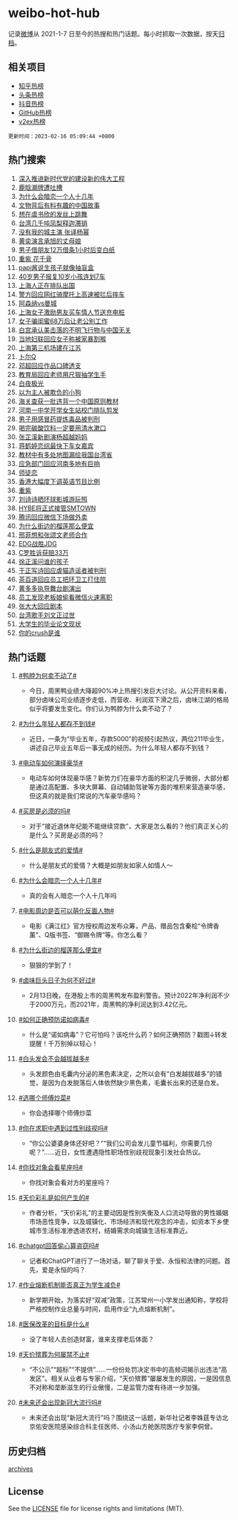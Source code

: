# weibo-hot-hub

记录[微博](https://www.weibo.com)从 2021-1-7 日至今的热搜和热门话题。每小时抓取一次数据，按天[归档](archives)。

## 相关项目

- [知乎热榜](https://github.com/lonnyzhang423/zhihu-hot-hub)
- [头条热榜](https://github.com/lonnyzhang423/toutiao-hot-hub)
- [抖音热榜](https://github.com/lonnyzhang423/douyin-hot-hub)
- [GitHub热榜](https://github.com/lonnyzhang423/github-hot-hub)
- [v2ex热榜](https://github.com/lonnyzhang423/v2ex-hot-hub)


`更新时间：2023-02-16 05:09:44 +0800`

## 热门搜索

1. [深入推进新时代党的建设新的伟大工程](https://m.weibo.cn/search?containerid=100103type%3D1%26t%3D10%26q%3D%23%E6%B7%B1%E5%85%A5%E6%8E%A8%E8%BF%9B%E6%96%B0%E6%97%B6%E4%BB%A3%E5%85%9A%E7%9A%84%E5%BB%BA%E8%AE%BE%E6%96%B0%E7%9A%84%E4%BC%9F%E5%A4%A7%E5%B7%A5%E7%A8%8B%23&stream_entry_id=51&isnewpage=1&extparam=seat%3D1%26pos%3D0%26filter_type%3Drealtimehot%26stream_entry_id%3D51%26cate%3D10103%26c_type%3D51%26dgr%3D0%26display_time%3D1676495382%26pre_seqid%3D16764953828360532608&luicode=10000011&lfid=106003type%253D25%2526t%253D3%2526disable_hot%253D1%2526filter_type%253Drealtimehot)
1. [鹿晗潮牌遭吐槽](https://m.weibo.cn/search?containerid=100103type%3D1%26t%3D10%26q%3D%23%E9%B9%BF%E6%99%97%E6%BD%AE%E7%89%8C%E9%81%AD%E5%90%90%E6%A7%BD%23&stream_entry_id=31&isnewpage=1&extparam=seat%3D1%26c_type%3D31%26pos%3D0%26filter_type%3Drealtimehot%26stream_entry_id%3D31%26lcate%3D5001%26band_rank%3D1%26cate%3D5001%26q%3D%2523%25E9%25B9%25BF%25E6%2599%2597%25E6%25BD%25AE%25E7%2589%258C%25E9%2581%25AD%25E5%2590%2590%25E6%25A7%25BD%2523%26flag%3D0%26realpos%3D1%26dgr%3D0%26display_time%3D1676495382%26pre_seqid%3D16764953828360532608&luicode=10000011&lfid=106003type%253D25%2526t%253D3%2526disable_hot%253D1%2526filter_type%253Drealtimehot)
1. [为什么会暗恋一个人十几年](https://m.weibo.cn/search?containerid=100103type%3D1%26t%3D10%26q%3D%23%E4%B8%BA%E4%BB%80%E4%B9%88%E4%BC%9A%E6%9A%97%E6%81%8B%E4%B8%80%E4%B8%AA%E4%BA%BA%E5%8D%81%E5%87%A0%E5%B9%B4%23&stream_entry_id=31&isnewpage=1&extparam=seat%3D1%26c_type%3D31%26pos%3D1%26filter_type%3Drealtimehot%26stream_entry_id%3D31%26lcate%3D5001%26band_rank%3D2%26cate%3D5001%26q%3D%2523%25E4%25B8%25BA%25E4%25BB%2580%25E4%25B9%2588%25E4%25BC%259A%25E6%259A%2597%25E6%2581%258B%25E4%25B8%2580%25E4%25B8%25AA%25E4%25BA%25BA%25E5%258D%2581%25E5%2587%25A0%25E5%25B9%25B4%2523%26flag%3D0%26realpos%3D2%26dgr%3D0%26display_time%3D1676495382%26pre_seqid%3D16764953828360532608&luicode=10000011&lfid=106003type%253D25%2526t%253D3%2526disable_hot%253D1%2526filter_type%253Drealtimehot)
1. [文物背后有料有趣的中国故事](https://m.weibo.cn/search?containerid=100103type%3D1%26t%3D10%26q%3D%23%E6%96%87%E7%89%A9%E8%83%8C%E5%90%8E%E6%9C%89%E6%96%99%E6%9C%89%E8%B6%A3%E7%9A%84%E4%B8%AD%E5%9B%BD%E6%95%85%E4%BA%8B%23&stream_entry_id=31&isnewpage=1&extparam=seat%3D1%26c_type%3D31%26pos%3D2%26filter_type%3Drealtimehot%26stream_entry_id%3D31%26lcate%3D5001%26band_rank%3D3%26cate%3D5001%26q%3D%2523%25E6%2596%2587%25E7%2589%25A9%25E8%2583%258C%25E5%2590%258E%25E6%259C%2589%25E6%2596%2599%25E6%259C%2589%25E8%25B6%25A3%25E7%259A%2584%25E4%25B8%25AD%25E5%259B%25BD%25E6%2595%2585%25E4%25BA%258B%2523%26flag%3D0%26realpos%3D3%26dgr%3D0%26display_time%3D1676495382%26pre_seqid%3D16764953828360532608&luicode=10000011&lfid=106003type%253D25%2526t%253D3%2526disable_hot%253D1%2526filter_type%253Drealtimehot)
1. [想在虞书欣的发丝上跳舞](https://m.weibo.cn/search?containerid=100103type%3D1%26t%3D10%26q%3D%23%E6%83%B3%E5%9C%A8%E8%99%9E%E4%B9%A6%E6%AC%A3%E7%9A%84%E5%8F%91%E4%B8%9D%E4%B8%8A%E8%B7%B3%E8%88%9E%23&stream_entry_id=31&isnewpage=1&extparam=seat%3D1%26c_type%3D31%26pos%3D3%26filter_type%3Drealtimehot%26stream_entry_id%3D31%26lcate%3D5001%26band_rank%3D4%26topic_ad%3D1%26cate%3D5001%26q%3D%2523%25E6%2583%25B3%25E5%259C%25A8%25E8%2599%259E%25E4%25B9%25A6%25E6%25AC%25A3%25E7%259A%2584%25E5%258F%2591%25E4%25B8%259D%25E4%25B8%258A%25E8%25B7%25B3%25E8%2588%259E%2523%26adid%3D180232%26dgr%3D0%26display_time%3D1676495382%26pre_seqid%3D16764953828360532608&luicode=10000011&lfid=106003type%253D25%2526t%253D3%2526disable_hot%253D1%2526filter_type%253Drealtimehot)
1. [台湾几千吨凤梨释迦滞销](https://m.weibo.cn/search?containerid=100103type%3D1%26t%3D10%26q%3D%23%E5%8F%B0%E6%B9%BE%E5%87%A0%E5%8D%83%E5%90%A8%E5%87%A4%E6%A2%A8%E9%87%8A%E8%BF%A6%E6%BB%9E%E9%94%80%23&stream_entry_id=31&isnewpage=1&extparam=seat%3D1%26c_type%3D31%26pos%3D4%26filter_type%3Drealtimehot%26stream_entry_id%3D31%26lcate%3D5001%26band_rank%3D4%26cate%3D5001%26q%3D%2523%25E5%258F%25B0%25E6%25B9%25BE%25E5%2587%25A0%25E5%258D%2583%25E5%2590%25A8%25E5%2587%25A4%25E6%25A2%25A8%25E9%2587%258A%25E8%25BF%25A6%25E6%25BB%259E%25E9%2594%2580%2523%26flag%3D0%26realpos%3D4%26dgr%3D0%26display_time%3D1676495382%26pre_seqid%3D16764953828360532608&luicode=10000011&lfid=106003type%253D25%2526t%253D3%2526disable_hot%253D1%2526filter_type%253Drealtimehot)
1. [没有我的城主演 张译杨幂](https://m.weibo.cn/search?containerid=100103type%3D1%26t%3D10%26q%3D%E6%B2%A1%E6%9C%89%E6%88%91%E7%9A%84%E5%9F%8E%E4%B8%BB%E6%BC%94+%E5%BC%A0%E8%AF%91%E6%9D%A8%E5%B9%82&stream_entry_id=31&isnewpage=1&extparam=seat%3D1%26c_type%3D31%26pos%3D5%26filter_type%3Drealtimehot%26stream_entry_id%3D31%26lcate%3D5001%26band_rank%3D5%26cate%3D5001%26q%3D%25E6%25B2%25A1%25E6%259C%2589%25E6%2588%2591%25E7%259A%2584%25E5%259F%258E%25E4%25B8%25BB%25E6%25BC%2594%2520%25E5%25BC%25A0%25E8%25AF%2591%25E6%259D%25A8%25E5%25B9%2582%26flag%3D0%26realpos%3D5%26dgr%3D0%26display_time%3D1676495382%26pre_seqid%3D16764953828360532608&luicode=10000011&lfid=106003type%253D25%2526t%253D3%2526disable_hot%253D1%2526filter_type%253Drealtimehot)
1. [黄奕演言承旭的丈母娘](https://m.weibo.cn/search?containerid=100103type%3D1%26t%3D10%26q%3D%23%E9%BB%84%E5%A5%95%E6%BC%94%E8%A8%80%E6%89%BF%E6%97%AD%E7%9A%84%E4%B8%88%E6%AF%8D%E5%A8%98%23&stream_entry_id=31&isnewpage=1&extparam=seat%3D1%26c_type%3D31%26pos%3D6%26filter_type%3Drealtimehot%26stream_entry_id%3D31%26lcate%3D5001%26band_rank%3D6%26cate%3D5001%26q%3D%2523%25E9%25BB%2584%25E5%25A5%2595%25E6%25BC%2594%25E8%25A8%2580%25E6%2589%25BF%25E6%2597%25AD%25E7%259A%2584%25E4%25B8%2588%25E6%25AF%258D%25E5%25A8%2598%2523%26flag%3D0%26realpos%3D6%26dgr%3D0%26display_time%3D1676495382%26pre_seqid%3D16764953828360532608&luicode=10000011&lfid=106003type%253D25%2526t%253D3%2526disable_hot%253D1%2526filter_type%253Drealtimehot)
1. [男子借朋友12万借条1小时后变白纸](https://m.weibo.cn/search?containerid=100103type%3D1%26t%3D10%26q%3D%23%E7%94%B7%E5%AD%90%E5%80%9F%E6%9C%8B%E5%8F%8B12%E4%B8%87%E5%80%9F%E6%9D%A11%E5%B0%8F%E6%97%B6%E5%90%8E%E5%8F%98%E7%99%BD%E7%BA%B8%23&stream_entry_id=31&isnewpage=1&extparam=seat%3D1%26c_type%3D31%26pos%3D7%26filter_type%3Drealtimehot%26stream_entry_id%3D31%26lcate%3D5001%26band_rank%3D7%26cate%3D5001%26q%3D%2523%25E7%2594%25B7%25E5%25AD%2590%25E5%2580%259F%25E6%259C%258B%25E5%258F%258B12%25E4%25B8%2587%25E5%2580%259F%25E6%259D%25A11%25E5%25B0%258F%25E6%2597%25B6%25E5%2590%258E%25E5%258F%2598%25E7%2599%25BD%25E7%25BA%25B8%2523%26flag%3D0%26realpos%3D7%26dgr%3D0%26display_time%3D1676495382%26pre_seqid%3D16764953828360532608&luicode=10000011&lfid=106003type%253D25%2526t%253D3%2526disable_hot%253D1%2526filter_type%253Drealtimehot)
1. [重紫 花千骨](https://m.weibo.cn/search?containerid=100103type%3D1%26t%3D10%26q%3D%E9%87%8D%E7%B4%AB+%E8%8A%B1%E5%8D%83%E9%AA%A8&stream_entry_id=31&isnewpage=1&extparam=seat%3D1%26c_type%3D31%26pos%3D8%26filter_type%3Drealtimehot%26stream_entry_id%3D31%26lcate%3D5001%26band_rank%3D8%26cate%3D5001%26q%3D%25E9%2587%258D%25E7%25B4%25AB%2520%25E8%258A%25B1%25E5%258D%2583%25E9%25AA%25A8%26flag%3D0%26realpos%3D8%26dgr%3D0%26display_time%3D1676495382%26pre_seqid%3D16764953828360532608&luicode=10000011&lfid=106003type%253D25%2526t%253D3%2526disable_hot%253D1%2526filter_type%253Drealtimehot)
1. [papi酱说生孩子就像抽盲盒](https://m.weibo.cn/search?containerid=100103type%3D1%26t%3D10%26q%3D%23papi%E9%85%B1%E8%AF%B4%E7%94%9F%E5%AD%A9%E5%AD%90%E5%B0%B1%E5%83%8F%E6%8A%BD%E7%9B%B2%E7%9B%92%23&stream_entry_id=31&isnewpage=1&extparam=seat%3D1%26c_type%3D31%26pos%3D9%26filter_type%3Drealtimehot%26stream_entry_id%3D31%26lcate%3D5001%26band_rank%3D9%26cate%3D5001%26q%3D%2523papi%25E9%2585%25B1%25E8%25AF%25B4%25E7%2594%259F%25E5%25AD%25A9%25E5%25AD%2590%25E5%25B0%25B1%25E5%2583%258F%25E6%258A%25BD%25E7%259B%25B2%25E7%259B%2592%2523%26flag%3D2%26realpos%3D9%26dgr%3D0%26display_time%3D1676495382%26pre_seqid%3D16764953828360532608&luicode=10000011&lfid=106003type%253D25%2526t%253D3%2526disable_hot%253D1%2526filter_type%253Drealtimehot)
1. [40岁男子报复10岁小孩连划7车](https://m.weibo.cn/search?containerid=100103type%3D1%26t%3D10%26q%3D%2340%E5%B2%81%E7%94%B7%E5%AD%90%E6%8A%A5%E5%A4%8D10%E5%B2%81%E5%B0%8F%E5%AD%A9%E8%BF%9E%E5%88%927%E8%BD%A6%23&stream_entry_id=31&isnewpage=1&extparam=seat%3D1%26c_type%3D31%26pos%3D10%26filter_type%3Drealtimehot%26stream_entry_id%3D31%26lcate%3D5001%26band_rank%3D10%26cate%3D5001%26q%3D%252340%25E5%25B2%2581%25E7%2594%25B7%25E5%25AD%2590%25E6%258A%25A5%25E5%25A4%258D10%25E5%25B2%2581%25E5%25B0%258F%25E5%25AD%25A9%25E8%25BF%259E%25E5%2588%25927%25E8%25BD%25A6%2523%26flag%3D0%26realpos%3D10%26dgr%3D0%26display_time%3D1676495382%26pre_seqid%3D16764953828360532608&luicode=10000011&lfid=106003type%253D25%2526t%253D3%2526disable_hot%253D1%2526filter_type%253Drealtimehot)
1. [上海人正在排队出国](https://m.weibo.cn/search?containerid=100103type%3D1%26t%3D10%26q%3D%23%E4%B8%8A%E6%B5%B7%E4%BA%BA%E6%AD%A3%E5%9C%A8%E6%8E%92%E9%98%9F%E5%87%BA%E5%9B%BD%23&stream_entry_id=31&isnewpage=1&extparam=seat%3D1%26c_type%3D31%26pos%3D11%26filter_type%3Drealtimehot%26stream_entry_id%3D31%26lcate%3D5001%26band_rank%3D11%26cate%3D5001%26q%3D%2523%25E4%25B8%258A%25E6%25B5%25B7%25E4%25BA%25BA%25E6%25AD%25A3%25E5%259C%25A8%25E6%258E%2592%25E9%2598%259F%25E5%2587%25BA%25E5%259B%25BD%2523%26flag%3D2%26realpos%3D11%26dgr%3D0%26display_time%3D1676495382%26pre_seqid%3D16764953828360532608&luicode=10000011&lfid=106003type%253D25%2526t%253D3%2526disable_hot%253D1%2526filter_type%253Drealtimehot)
1. [警方回应网红骑摩托上高速被拦后摔车](https://m.weibo.cn/search?containerid=100103type%3D1%26t%3D10%26q%3D%23%E8%AD%A6%E6%96%B9%E5%9B%9E%E5%BA%94%E7%BD%91%E7%BA%A2%E9%AA%91%E6%91%A9%E6%89%98%E4%B8%8A%E9%AB%98%E9%80%9F%E8%A2%AB%E6%8B%A6%E5%90%8E%E6%91%94%E8%BD%A6%23&stream_entry_id=31&isnewpage=1&extparam=seat%3D1%26c_type%3D31%26pos%3D12%26filter_type%3Drealtimehot%26stream_entry_id%3D31%26lcate%3D5001%26band_rank%3D12%26cate%3D5001%26q%3D%2523%25E8%25AD%25A6%25E6%2596%25B9%25E5%259B%259E%25E5%25BA%2594%25E7%25BD%2591%25E7%25BA%25A2%25E9%25AA%2591%25E6%2591%25A9%25E6%2589%2598%25E4%25B8%258A%25E9%25AB%2598%25E9%2580%259F%25E8%25A2%25AB%25E6%258B%25A6%25E5%2590%258E%25E6%2591%2594%25E8%25BD%25A6%2523%26flag%3D1%26realpos%3D12%26dgr%3D0%26display_time%3D1676495382%26pre_seqid%3D16764953828360532608&luicode=10000011&lfid=106003type%253D25%2526t%253D3%2526disable_hot%253D1%2526filter_type%253Drealtimehot)
1. [阿森纳vs曼城](https://m.weibo.cn/search?containerid=100103type%3D1%26t%3D10%26q%3D%23%E9%98%BF%E6%A3%AE%E7%BA%B3vs%E6%9B%BC%E5%9F%8E%23&stream_entry_id=31&isnewpage=1&extparam=seat%3D1%26c_type%3D31%26pos%3D13%26filter_type%3Drealtimehot%26stream_entry_id%3D31%26lcate%3D5001%26band_rank%3D13%26cate%3D5001%26q%3D%2523%25E9%2598%25BF%25E6%25A3%25AE%25E7%25BA%25B3vs%25E6%259B%25BC%25E5%259F%258E%2523%26flag%3D0%26realpos%3D13%26dgr%3D0%26display_time%3D1676495382%26pre_seqid%3D16764953828360532608&luicode=10000011&lfid=106003type%253D25%2526t%253D3%2526disable_hot%253D1%2526filter_type%253Drealtimehot)
1. [上海女子激励男友买车情人节送充电桩](https://m.weibo.cn/search?containerid=100103type%3D1%26t%3D10%26q%3D%23%E4%B8%8A%E6%B5%B7%E5%A5%B3%E5%AD%90%E6%BF%80%E5%8A%B1%E7%94%B7%E5%8F%8B%E4%B9%B0%E8%BD%A6%E6%83%85%E4%BA%BA%E8%8A%82%E9%80%81%E5%85%85%E7%94%B5%E6%A1%A9%23&stream_entry_id=31&isnewpage=1&extparam=seat%3D1%26c_type%3D31%26pos%3D14%26filter_type%3Drealtimehot%26stream_entry_id%3D31%26lcate%3D5001%26band_rank%3D14%26cate%3D5001%26q%3D%2523%25E4%25B8%258A%25E6%25B5%25B7%25E5%25A5%25B3%25E5%25AD%2590%25E6%25BF%2580%25E5%258A%25B1%25E7%2594%25B7%25E5%258F%258B%25E4%25B9%25B0%25E8%25BD%25A6%25E6%2583%2585%25E4%25BA%25BA%25E8%258A%2582%25E9%2580%2581%25E5%2585%2585%25E7%2594%25B5%25E6%25A1%25A9%2523%26flag%3D0%26realpos%3D14%26dgr%3D0%26display_time%3D1676495382%26pre_seqid%3D16764953828360532608&luicode=10000011&lfid=106003type%253D25%2526t%253D3%2526disable_hot%253D1%2526filter_type%253Drealtimehot)
1. [女子骗闺蜜68万后让老公别工作](https://m.weibo.cn/search?containerid=100103type%3D1%26t%3D10%26q%3D%23%E5%A5%B3%E5%AD%90%E9%AA%97%E9%97%BA%E8%9C%9C68%E4%B8%87%E5%90%8E%E8%AE%A9%E8%80%81%E5%85%AC%E5%88%AB%E5%B7%A5%E4%BD%9C%23&stream_entry_id=31&isnewpage=1&extparam=seat%3D1%26c_type%3D31%26pos%3D15%26filter_type%3Drealtimehot%26stream_entry_id%3D31%26lcate%3D5001%26band_rank%3D15%26cate%3D5001%26q%3D%2523%25E5%25A5%25B3%25E5%25AD%2590%25E9%25AA%2597%25E9%2597%25BA%25E8%259C%259C68%25E4%25B8%2587%25E5%2590%258E%25E8%25AE%25A9%25E8%2580%2581%25E5%2585%25AC%25E5%2588%25AB%25E5%25B7%25A5%25E4%25BD%259C%2523%26flag%3D0%26realpos%3D15%26dgr%3D0%26display_time%3D1676495382%26pre_seqid%3D16764953828360532608&luicode=10000011&lfid=106003type%253D25%2526t%253D3%2526disable_hot%253D1%2526filter_type%253Drealtimehot)
1. [白宫承认美击落的不明飞行物与中国无关](https://m.weibo.cn/search?containerid=100103type%3D1%26t%3D10%26q%3D%23%E7%99%BD%E5%AE%AB%E6%89%BF%E8%AE%A4%E7%BE%8E%E5%87%BB%E8%90%BD%E7%9A%84%E4%B8%8D%E6%98%8E%E9%A3%9E%E8%A1%8C%E7%89%A9%E4%B8%8E%E4%B8%AD%E5%9B%BD%E6%97%A0%E5%85%B3%23&stream_entry_id=31&isnewpage=1&extparam=seat%3D1%26c_type%3D31%26pos%3D16%26filter_type%3Drealtimehot%26stream_entry_id%3D31%26lcate%3D5001%26band_rank%3D16%26cate%3D5001%26q%3D%2523%25E7%2599%25BD%25E5%25AE%25AB%25E6%2589%25BF%25E8%25AE%25A4%25E7%25BE%258E%25E5%2587%25BB%25E8%2590%25BD%25E7%259A%2584%25E4%25B8%258D%25E6%2598%258E%25E9%25A3%259E%25E8%25A1%258C%25E7%2589%25A9%25E4%25B8%258E%25E4%25B8%25AD%25E5%259B%25BD%25E6%2597%25A0%25E5%2585%25B3%2523%26flag%3D0%26realpos%3D16%26dgr%3D0%26display_time%3D1676495382%26pre_seqid%3D16764953828360532608&luicode=10000011&lfid=106003type%253D25%2526t%253D3%2526disable_hot%253D1%2526filter_type%253Drealtimehot)
1. [当地妇联回应女子称被家暴割喉](https://m.weibo.cn/search?containerid=100103type%3D1%26t%3D10%26q%3D%23%E5%BD%93%E5%9C%B0%E5%A6%87%E8%81%94%E5%9B%9E%E5%BA%94%E5%A5%B3%E5%AD%90%E7%A7%B0%E8%A2%AB%E5%AE%B6%E6%9A%B4%E5%89%B2%E5%96%89%23&stream_entry_id=31&isnewpage=1&extparam=seat%3D1%26c_type%3D31%26pos%3D17%26filter_type%3Drealtimehot%26stream_entry_id%3D31%26lcate%3D5001%26band_rank%3D17%26cate%3D5001%26q%3D%2523%25E5%25BD%2593%25E5%259C%25B0%25E5%25A6%2587%25E8%2581%2594%25E5%259B%259E%25E5%25BA%2594%25E5%25A5%25B3%25E5%25AD%2590%25E7%25A7%25B0%25E8%25A2%25AB%25E5%25AE%25B6%25E6%259A%25B4%25E5%2589%25B2%25E5%2596%2589%2523%26flag%3D0%26realpos%3D17%26dgr%3D0%26display_time%3D1676495382%26pre_seqid%3D16764953828360532608&luicode=10000011&lfid=106003type%253D25%2526t%253D3%2526disable_hot%253D1%2526filter_type%253Drealtimehot)
1. [上海第三机场建在江苏](https://m.weibo.cn/search?containerid=100103type%3D1%26t%3D10%26q%3D%23%E4%B8%8A%E6%B5%B7%E7%AC%AC%E4%B8%89%E6%9C%BA%E5%9C%BA%E5%BB%BA%E5%9C%A8%E6%B1%9F%E8%8B%8F%23&stream_entry_id=31&isnewpage=1&extparam=seat%3D1%26c_type%3D31%26pos%3D18%26filter_type%3Drealtimehot%26stream_entry_id%3D31%26lcate%3D5001%26band_rank%3D18%26cate%3D5001%26q%3D%2523%25E4%25B8%258A%25E6%25B5%25B7%25E7%25AC%25AC%25E4%25B8%2589%25E6%259C%25BA%25E5%259C%25BA%25E5%25BB%25BA%25E5%259C%25A8%25E6%25B1%259F%25E8%258B%258F%2523%26flag%3D0%26realpos%3D18%26dgr%3D0%26display_time%3D1676495382%26pre_seqid%3D16764953828360532608&luicode=10000011&lfid=106003type%253D25%2526t%253D3%2526disable_hot%253D1%2526filter_type%253Drealtimehot)
1. [卜尔Q](https://m.weibo.cn/search?containerid=100103type%3D1%26t%3D10%26q%3D%E5%8D%9C%E5%B0%94Q&stream_entry_id=31&isnewpage=1&extparam=seat%3D1%26c_type%3D31%26pos%3D19%26filter_type%3Drealtimehot%26stream_entry_id%3D31%26lcate%3D5001%26band_rank%3D19%26cate%3D5001%26q%3D%25E5%258D%259C%25E5%25B0%2594Q%26flag%3D0%26realpos%3D19%26dgr%3D0%26display_time%3D1676495382%26pre_seqid%3D16764953828360532608&luicode=10000011&lfid=106003type%253D25%2526t%253D3%2526disable_hot%253D1%2526filter_type%253Drealtimehot)
1. [邓超回应作品口碑透支](https://m.weibo.cn/search?containerid=100103type%3D1%26t%3D10%26q%3D%23%E9%82%93%E8%B6%85%E5%9B%9E%E5%BA%94%E4%BD%9C%E5%93%81%E5%8F%A3%E7%A2%91%E9%80%8F%E6%94%AF%23&stream_entry_id=31&isnewpage=1&extparam=seat%3D1%26c_type%3D31%26pos%3D20%26filter_type%3Drealtimehot%26stream_entry_id%3D31%26lcate%3D5001%26band_rank%3D20%26cate%3D5001%26q%3D%2523%25E9%2582%2593%25E8%25B6%2585%25E5%259B%259E%25E5%25BA%2594%25E4%25BD%259C%25E5%2593%2581%25E5%258F%25A3%25E7%25A2%2591%25E9%2580%258F%25E6%2594%25AF%2523%26flag%3D0%26realpos%3D20%26dgr%3D0%26display_time%3D1676495382%26pre_seqid%3D16764953828360532608&luicode=10000011&lfid=106003type%253D25%2526t%253D3%2526disable_hot%253D1%2526filter_type%253Drealtimehot)
1. [教育局回应老师用尺狠抽学生手](https://m.weibo.cn/search?containerid=100103type%3D1%26t%3D10%26q%3D%23%E6%95%99%E8%82%B2%E5%B1%80%E5%9B%9E%E5%BA%94%E8%80%81%E5%B8%88%E7%94%A8%E5%B0%BA%E7%8B%A0%E6%8A%BD%E5%AD%A6%E7%94%9F%E6%89%8B%23&stream_entry_id=31&isnewpage=1&extparam=seat%3D1%26c_type%3D31%26pos%3D21%26filter_type%3Drealtimehot%26stream_entry_id%3D31%26lcate%3D5001%26band_rank%3D21%26cate%3D5001%26q%3D%2523%25E6%2595%2599%25E8%2582%25B2%25E5%25B1%2580%25E5%259B%259E%25E5%25BA%2594%25E8%2580%2581%25E5%25B8%2588%25E7%2594%25A8%25E5%25B0%25BA%25E7%258B%25A0%25E6%258A%25BD%25E5%25AD%25A6%25E7%2594%259F%25E6%2589%258B%2523%26flag%3D0%26realpos%3D21%26dgr%3D0%26display_time%3D1676495382%26pre_seqid%3D16764953828360532608&luicode=10000011&lfid=106003type%253D25%2526t%253D3%2526disable_hot%253D1%2526filter_type%253Drealtimehot)
1. [白夜极光](https://m.weibo.cn/search?containerid=100103type%3D1%26t%3D10%26q%3D%23%E7%99%BD%E5%A4%9C%E6%9E%81%E5%85%89%23&stream_entry_id=31&isnewpage=1&extparam=seat%3D1%26c_type%3D31%26pos%3D22%26filter_type%3Drealtimehot%26stream_entry_id%3D31%26lcate%3D5001%26band_rank%3D22%26cate%3D5001%26q%3D%2523%25E7%2599%25BD%25E5%25A4%259C%25E6%259E%2581%25E5%2585%2589%2523%26flag%3D0%26realpos%3D22%26dgr%3D0%26display_time%3D1676495382%26pre_seqid%3D16764953828360532608&luicode=10000011&lfid=106003type%253D25%2526t%253D3%2526disable_hot%253D1%2526filter_type%253Drealtimehot)
1. [以为主人被欺负的小狗](https://m.weibo.cn/search?containerid=100103type%3D1%26t%3D10%26q%3D%23%E4%BB%A5%E4%B8%BA%E4%B8%BB%E4%BA%BA%E8%A2%AB%E6%AC%BA%E8%B4%9F%E7%9A%84%E5%B0%8F%E7%8B%97%23&stream_entry_id=31&isnewpage=1&extparam=seat%3D1%26c_type%3D31%26pos%3D23%26filter_type%3Drealtimehot%26stream_entry_id%3D31%26lcate%3D5001%26band_rank%3D23%26cate%3D5001%26q%3D%2523%25E4%25BB%25A5%25E4%25B8%25BA%25E4%25B8%25BB%25E4%25BA%25BA%25E8%25A2%25AB%25E6%25AC%25BA%25E8%25B4%259F%25E7%259A%2584%25E5%25B0%258F%25E7%258B%2597%2523%26flag%3D0%26realpos%3D23%26dgr%3D0%26display_time%3D1676495382%26pre_seqid%3D16764953828360532608&luicode=10000011&lfid=106003type%253D25%2526t%253D3%2526disable_hot%253D1%2526filter_type%253Drealtimehot)
1. [海关查获一批违背一个中国原则教材](https://m.weibo.cn/search?containerid=100103type%3D1%26t%3D10%26q%3D%23%E6%B5%B7%E5%85%B3%E6%9F%A5%E8%8E%B7%E4%B8%80%E6%89%B9%E8%BF%9D%E8%83%8C%E4%B8%80%E4%B8%AA%E4%B8%AD%E5%9B%BD%E5%8E%9F%E5%88%99%E6%95%99%E6%9D%90%23&stream_entry_id=31&isnewpage=1&extparam=seat%3D1%26c_type%3D31%26pos%3D24%26filter_type%3Drealtimehot%26stream_entry_id%3D31%26lcate%3D5001%26band_rank%3D24%26cate%3D5001%26q%3D%2523%25E6%25B5%25B7%25E5%2585%25B3%25E6%259F%25A5%25E8%258E%25B7%25E4%25B8%2580%25E6%2589%25B9%25E8%25BF%259D%25E8%2583%258C%25E4%25B8%2580%25E4%25B8%25AA%25E4%25B8%25AD%25E5%259B%25BD%25E5%258E%259F%25E5%2588%2599%25E6%2595%2599%25E6%259D%2590%2523%26flag%3D0%26realpos%3D24%26dgr%3D0%26display_time%3D1676495382%26pre_seqid%3D16764953828360532608&luicode=10000011&lfid=106003type%253D25%2526t%253D3%2526disable_hot%253D1%2526filter_type%253Drealtimehot)
1. [河南一中学开学女生站校门排队剪发](https://m.weibo.cn/search?containerid=100103type%3D1%26t%3D10%26q%3D%23%E6%B2%B3%E5%8D%97%E4%B8%80%E4%B8%AD%E5%AD%A6%E5%BC%80%E5%AD%A6%E5%A5%B3%E7%94%9F%E7%AB%99%E6%A0%A1%E9%97%A8%E6%8E%92%E9%98%9F%E5%89%AA%E5%8F%91%23&stream_entry_id=31&isnewpage=1&extparam=seat%3D1%26c_type%3D31%26pos%3D25%26filter_type%3Drealtimehot%26stream_entry_id%3D31%26lcate%3D5001%26band_rank%3D25%26cate%3D5001%26q%3D%2523%25E6%25B2%25B3%25E5%258D%2597%25E4%25B8%2580%25E4%25B8%25AD%25E5%25AD%25A6%25E5%25BC%2580%25E5%25AD%25A6%25E5%25A5%25B3%25E7%2594%259F%25E7%25AB%2599%25E6%25A0%25A1%25E9%2597%25A8%25E6%258E%2592%25E9%2598%259F%25E5%2589%25AA%25E5%258F%2591%2523%26flag%3D0%26realpos%3D25%26dgr%3D0%26display_time%3D1676495382%26pre_seqid%3D16764953828360532608&luicode=10000011&lfid=106003type%253D25%2526t%253D3%2526disable_hot%253D1%2526filter_type%253Drealtimehot)
1. [男子用感冒药提炼毒品被判刑](https://m.weibo.cn/search?containerid=100103type%3D1%26t%3D10%26q%3D%23%E7%94%B7%E5%AD%90%E7%94%A8%E6%84%9F%E5%86%92%E8%8D%AF%E6%8F%90%E7%82%BC%E6%AF%92%E5%93%81%E8%A2%AB%E5%88%A4%E5%88%91%23&stream_entry_id=31&isnewpage=1&extparam=seat%3D1%26c_type%3D31%26pos%3D26%26filter_type%3Drealtimehot%26stream_entry_id%3D31%26lcate%3D5001%26band_rank%3D26%26cate%3D5001%26q%3D%2523%25E7%2594%25B7%25E5%25AD%2590%25E7%2594%25A8%25E6%2584%259F%25E5%2586%2592%25E8%258D%25AF%25E6%258F%2590%25E7%2582%25BC%25E6%25AF%2592%25E5%2593%2581%25E8%25A2%25AB%25E5%2588%25A4%25E5%2588%2591%2523%26flag%3D0%26realpos%3D26%26dgr%3D0%26display_time%3D1676495382%26pre_seqid%3D16764953828360532608&luicode=10000011&lfid=106003type%253D25%2526t%253D3%2526disable_hot%253D1%2526filter_type%253Drealtimehot)
1. [喝完碳酸饮料一定要用清水漱口](https://m.weibo.cn/search?containerid=100103type%3D1%26t%3D10%26q%3D%23%E5%96%9D%E5%AE%8C%E7%A2%B3%E9%85%B8%E9%A5%AE%E6%96%99%E4%B8%80%E5%AE%9A%E8%A6%81%E7%94%A8%E6%B8%85%E6%B0%B4%E6%BC%B1%E5%8F%A3%23&stream_entry_id=31&isnewpage=1&extparam=seat%3D1%26c_type%3D31%26pos%3D27%26filter_type%3Drealtimehot%26stream_entry_id%3D31%26lcate%3D5001%26band_rank%3D27%26cate%3D5001%26q%3D%2523%25E5%2596%259D%25E5%25AE%258C%25E7%25A2%25B3%25E9%2585%25B8%25E9%25A5%25AE%25E6%2596%2599%25E4%25B8%2580%25E5%25AE%259A%25E8%25A6%2581%25E7%2594%25A8%25E6%25B8%2585%25E6%25B0%25B4%25E6%25BC%25B1%25E5%258F%25A3%2523%26flag%3D0%26realpos%3D27%26dgr%3D0%26display_time%3D1676495382%26pre_seqid%3D16764953828360532608&luicode=10000011&lfid=106003type%253D25%2526t%253D3%2526disable_hot%253D1%2526filter_type%253Drealtimehot)
1. [张芷溪新剧演杨超越妈妈](https://m.weibo.cn/search?containerid=100103type%3D1%26t%3D10%26q%3D%23%E5%BC%A0%E8%8A%B7%E6%BA%AA%E6%96%B0%E5%89%A7%E6%BC%94%E6%9D%A8%E8%B6%85%E8%B6%8A%E5%A6%88%E5%A6%88%23&stream_entry_id=31&isnewpage=1&extparam=seat%3D1%26c_type%3D31%26pos%3D28%26filter_type%3Drealtimehot%26stream_entry_id%3D31%26lcate%3D5001%26band_rank%3D28%26cate%3D5001%26q%3D%2523%25E5%25BC%25A0%25E8%258A%25B7%25E6%25BA%25AA%25E6%2596%25B0%25E5%2589%25A7%25E6%25BC%2594%25E6%259D%25A8%25E8%25B6%2585%25E8%25B6%258A%25E5%25A6%2588%25E5%25A6%2588%2523%26flag%3D0%26realpos%3D28%26dgr%3D0%26display_time%3D1676495382%26pre_seqid%3D16764953828360532608&luicode=10000011&lfid=106003type%253D25%2526t%253D3%2526disable_hot%253D1%2526filter_type%253Drealtimehot)
1. [蒋鹤婷恋综最快下车女嘉宾](https://m.weibo.cn/search?containerid=100103type%3D1%26t%3D10%26q%3D%23%E8%92%8B%E9%B9%A4%E5%A9%B7%E6%81%8B%E7%BB%BC%E6%9C%80%E5%BF%AB%E4%B8%8B%E8%BD%A6%E5%A5%B3%E5%98%89%E5%AE%BE%23&stream_entry_id=31&isnewpage=1&extparam=seat%3D1%26c_type%3D31%26pos%3D29%26filter_type%3Drealtimehot%26stream_entry_id%3D31%26lcate%3D5001%26band_rank%3D29%26cate%3D5001%26q%3D%2523%25E8%2592%258B%25E9%25B9%25A4%25E5%25A9%25B7%25E6%2581%258B%25E7%25BB%25BC%25E6%259C%2580%25E5%25BF%25AB%25E4%25B8%258B%25E8%25BD%25A6%25E5%25A5%25B3%25E5%2598%2589%25E5%25AE%25BE%2523%26flag%3D0%26realpos%3D29%26dgr%3D0%26display_time%3D1676495382%26pre_seqid%3D16764953828360532608&luicode=10000011&lfid=106003type%253D25%2526t%253D3%2526disable_hot%253D1%2526filter_type%253Drealtimehot)
1. [教材中有多处地图漏绘我国台湾省](https://m.weibo.cn/search?containerid=100103type%3D1%26t%3D10%26q%3D%23%E6%95%99%E6%9D%90%E4%B8%AD%E6%9C%89%E5%A4%9A%E5%A4%84%E5%9C%B0%E5%9B%BE%E6%BC%8F%E7%BB%98%E6%88%91%E5%9B%BD%E5%8F%B0%E6%B9%BE%E7%9C%81%23&stream_entry_id=31&isnewpage=1&extparam=seat%3D1%26c_type%3D31%26pos%3D30%26filter_type%3Drealtimehot%26stream_entry_id%3D31%26lcate%3D5001%26band_rank%3D30%26cate%3D5001%26q%3D%2523%25E6%2595%2599%25E6%259D%2590%25E4%25B8%25AD%25E6%259C%2589%25E5%25A4%259A%25E5%25A4%2584%25E5%259C%25B0%25E5%259B%25BE%25E6%25BC%258F%25E7%25BB%2598%25E6%2588%2591%25E5%259B%25BD%25E5%258F%25B0%25E6%25B9%25BE%25E7%259C%2581%2523%26flag%3D0%26realpos%3D30%26dgr%3D0%26display_time%3D1676495382%26pre_seqid%3D16764953828360532608&luicode=10000011&lfid=106003type%253D25%2526t%253D3%2526disable_hot%253D1%2526filter_type%253Drealtimehot)
1. [应急部门回应河南多地有巨响](https://m.weibo.cn/search?containerid=100103type%3D1%26t%3D10%26q%3D%23%E5%BA%94%E6%80%A5%E9%83%A8%E9%97%A8%E5%9B%9E%E5%BA%94%E6%B2%B3%E5%8D%97%E5%A4%9A%E5%9C%B0%E6%9C%89%E5%B7%A8%E5%93%8D%23&stream_entry_id=31&isnewpage=1&extparam=seat%3D1%26c_type%3D31%26pos%3D31%26filter_type%3Drealtimehot%26stream_entry_id%3D31%26lcate%3D5001%26band_rank%3D31%26cate%3D5001%26q%3D%2523%25E5%25BA%2594%25E6%2580%25A5%25E9%2583%25A8%25E9%2597%25A8%25E5%259B%259E%25E5%25BA%2594%25E6%25B2%25B3%25E5%258D%2597%25E5%25A4%259A%25E5%259C%25B0%25E6%259C%2589%25E5%25B7%25A8%25E5%2593%258D%2523%26flag%3D0%26realpos%3D31%26dgr%3D0%26display_time%3D1676495382%26pre_seqid%3D16764953828360532608&luicode=10000011&lfid=106003type%253D25%2526t%253D3%2526disable_hot%253D1%2526filter_type%253Drealtimehot)
1. [师徒恋](https://m.weibo.cn/search?containerid=100103type%3D1%26t%3D10%26q%3D%E5%B8%88%E5%BE%92%E6%81%8B&stream_entry_id=31&isnewpage=1&extparam=seat%3D1%26c_type%3D31%26pos%3D32%26filter_type%3Drealtimehot%26stream_entry_id%3D31%26lcate%3D5001%26band_rank%3D32%26cate%3D5001%26q%3D%25E5%25B8%2588%25E5%25BE%2592%25E6%2581%258B%26flag%3D0%26realpos%3D32%26dgr%3D0%26display_time%3D1676495382%26pre_seqid%3D16764953828360532608&luicode=10000011&lfid=106003type%253D25%2526t%253D3%2526disable_hot%253D1%2526filter_type%253Drealtimehot)
1. [香港大幅度下调英语节目比例](https://m.weibo.cn/search?containerid=100103type%3D1%26t%3D10%26q%3D%23%E9%A6%99%E6%B8%AF%E5%A4%A7%E5%B9%85%E5%BA%A6%E4%B8%8B%E8%B0%83%E8%8B%B1%E8%AF%AD%E8%8A%82%E7%9B%AE%E6%AF%94%E4%BE%8B%23&stream_entry_id=31&isnewpage=1&extparam=seat%3D1%26c_type%3D31%26pos%3D33%26filter_type%3Drealtimehot%26stream_entry_id%3D31%26lcate%3D5001%26band_rank%3D33%26cate%3D5001%26q%3D%2523%25E9%25A6%2599%25E6%25B8%25AF%25E5%25A4%25A7%25E5%25B9%2585%25E5%25BA%25A6%25E4%25B8%258B%25E8%25B0%2583%25E8%258B%25B1%25E8%25AF%25AD%25E8%258A%2582%25E7%259B%25AE%25E6%25AF%2594%25E4%25BE%258B%2523%26flag%3D0%26realpos%3D33%26dgr%3D0%26display_time%3D1676495382%26pre_seqid%3D16764953828360532608&luicode=10000011&lfid=106003type%253D25%2526t%253D3%2526disable_hot%253D1%2526filter_type%253Drealtimehot)
1. [重紫](https://m.weibo.cn/search?containerid=100103type%3D1%26t%3D10%26q%3D%E9%87%8D%E7%B4%AB&stream_entry_id=31&isnewpage=1&extparam=seat%3D1%26c_type%3D31%26pos%3D34%26filter_type%3Drealtimehot%26stream_entry_id%3D31%26lcate%3D5001%26band_rank%3D34%26cate%3D5001%26q%3D%25E9%2587%258D%25E7%25B4%25AB%26flag%3D0%26realpos%3D34%26dgr%3D0%26display_time%3D1676495382%26pre_seqid%3D16764953828360532608&luicode=10000011&lfid=106003type%253D25%2526t%253D3%2526disable_hot%253D1%2526filter_type%253Drealtimehot)
1. [刘诗诗晒环球影城游玩照](https://m.weibo.cn/search?containerid=100103type%3D1%26t%3D10%26q%3D%23%E5%88%98%E8%AF%97%E8%AF%97%E6%99%92%E7%8E%AF%E7%90%83%E5%BD%B1%E5%9F%8E%E6%B8%B8%E7%8E%A9%E7%85%A7%23&stream_entry_id=31&isnewpage=1&extparam=seat%3D1%26c_type%3D31%26pos%3D35%26filter_type%3Drealtimehot%26stream_entry_id%3D31%26lcate%3D5001%26band_rank%3D35%26cate%3D5001%26q%3D%2523%25E5%2588%2598%25E8%25AF%2597%25E8%25AF%2597%25E6%2599%2592%25E7%258E%25AF%25E7%2590%2583%25E5%25BD%25B1%25E5%259F%258E%25E6%25B8%25B8%25E7%258E%25A9%25E7%2585%25A7%2523%26flag%3D0%26realpos%3D35%26dgr%3D0%26display_time%3D1676495382%26pre_seqid%3D16764953828360532608&luicode=10000011&lfid=106003type%253D25%2526t%253D3%2526disable_hot%253D1%2526filter_type%253Drealtimehot)
1. [HYBE将正式接管SMTOWN](https://m.weibo.cn/search?containerid=100103type%3D1%26t%3D10%26q%3D%23HYBE%E5%B0%86%E6%AD%A3%E5%BC%8F%E6%8E%A5%E7%AE%A1SMTOWN%23&stream_entry_id=31&isnewpage=1&extparam=seat%3D1%26c_type%3D31%26pos%3D36%26filter_type%3Drealtimehot%26stream_entry_id%3D31%26lcate%3D5001%26band_rank%3D36%26cate%3D5001%26q%3D%2523HYBE%25E5%25B0%2586%25E6%25AD%25A3%25E5%25BC%258F%25E6%258E%25A5%25E7%25AE%25A1SMTOWN%2523%26flag%3D0%26realpos%3D36%26dgr%3D0%26display_time%3D1676495382%26pre_seqid%3D16764953828360532608&luicode=10000011&lfid=106003type%253D25%2526t%253D3%2526disable_hot%253D1%2526filter_type%253Drealtimehot)
1. [腾讯回应微信下场做外卖](https://m.weibo.cn/search?containerid=100103type%3D1%26t%3D10%26q%3D%23%E8%85%BE%E8%AE%AF%E5%9B%9E%E5%BA%94%E5%BE%AE%E4%BF%A1%E4%B8%8B%E5%9C%BA%E5%81%9A%E5%A4%96%E5%8D%96%23&stream_entry_id=31&isnewpage=1&extparam=seat%3D1%26c_type%3D31%26pos%3D37%26filter_type%3Drealtimehot%26stream_entry_id%3D31%26lcate%3D5001%26band_rank%3D37%26cate%3D5001%26q%3D%2523%25E8%2585%25BE%25E8%25AE%25AF%25E5%259B%259E%25E5%25BA%2594%25E5%25BE%25AE%25E4%25BF%25A1%25E4%25B8%258B%25E5%259C%25BA%25E5%2581%259A%25E5%25A4%2596%25E5%258D%2596%2523%26flag%3D0%26realpos%3D37%26dgr%3D0%26display_time%3D1676495382%26pre_seqid%3D16764953828360532608&luicode=10000011&lfid=106003type%253D25%2526t%253D3%2526disable_hot%253D1%2526filter_type%253Drealtimehot)
1. [为什么街边的榴莲那么便宜](https://m.weibo.cn/search?containerid=100103type%3D1%26t%3D10%26q%3D%23%E4%B8%BA%E4%BB%80%E4%B9%88%E8%A1%97%E8%BE%B9%E7%9A%84%E6%A6%B4%E8%8E%B2%E9%82%A3%E4%B9%88%E4%BE%BF%E5%AE%9C%23&stream_entry_id=31&isnewpage=1&extparam=seat%3D1%26c_type%3D31%26pos%3D38%26filter_type%3Drealtimehot%26stream_entry_id%3D31%26lcate%3D5001%26band_rank%3D38%26cate%3D5001%26q%3D%2523%25E4%25B8%25BA%25E4%25BB%2580%25E4%25B9%2588%25E8%25A1%2597%25E8%25BE%25B9%25E7%259A%2584%25E6%25A6%25B4%25E8%258E%25B2%25E9%2582%25A3%25E4%25B9%2588%25E4%25BE%25BF%25E5%25AE%259C%2523%26flag%3D0%26realpos%3D38%26dgr%3D0%26display_time%3D1676495382%26pre_seqid%3D16764953828360532608&luicode=10000011&lfid=106003type%253D25%2526t%253D3%2526disable_hot%253D1%2526filter_type%253Drealtimehot)
1. [邢菲想和张颂文老师合作](https://m.weibo.cn/search?containerid=100103type%3D1%26t%3D10%26q%3D%23%E9%82%A2%E8%8F%B2%E6%83%B3%E5%92%8C%E5%BC%A0%E9%A2%82%E6%96%87%E8%80%81%E5%B8%88%E5%90%88%E4%BD%9C%23&stream_entry_id=31&isnewpage=1&extparam=seat%3D1%26c_type%3D31%26pos%3D39%26filter_type%3Drealtimehot%26stream_entry_id%3D31%26lcate%3D5001%26band_rank%3D39%26cate%3D5001%26q%3D%2523%25E9%2582%25A2%25E8%258F%25B2%25E6%2583%25B3%25E5%2592%258C%25E5%25BC%25A0%25E9%25A2%2582%25E6%2596%2587%25E8%2580%2581%25E5%25B8%2588%25E5%2590%2588%25E4%25BD%259C%2523%26flag%3D0%26realpos%3D39%26dgr%3D0%26display_time%3D1676495382%26pre_seqid%3D16764953828360532608&luicode=10000011&lfid=106003type%253D25%2526t%253D3%2526disable_hot%253D1%2526filter_type%253Drealtimehot)
1. [EDG战胜JDG](https://m.weibo.cn/search?containerid=100103type%3D1%26t%3D10%26q%3D%23EDG%E6%88%98%E8%83%9CJDG%23&stream_entry_id=31&isnewpage=1&extparam=seat%3D1%26c_type%3D31%26pos%3D40%26filter_type%3Drealtimehot%26stream_entry_id%3D31%26lcate%3D5001%26band_rank%3D40%26cate%3D5001%26q%3D%2523EDG%25E6%2588%2598%25E8%2583%259CJDG%2523%26flag%3D0%26realpos%3D40%26dgr%3D0%26display_time%3D1676495382%26pre_seqid%3D16764953828360532608&luicode=10000011&lfid=106003type%253D25%2526t%253D3%2526disable_hot%253D1%2526filter_type%253Drealtimehot)
1. [C罗胜诉获赔33万](https://m.weibo.cn/search?containerid=100103type%3D1%26t%3D10%26q%3D%23C%E7%BD%97%E8%83%9C%E8%AF%89%E8%8E%B7%E8%B5%9433%E4%B8%87%23&stream_entry_id=31&isnewpage=1&extparam=seat%3D1%26c_type%3D31%26pos%3D41%26filter_type%3Drealtimehot%26stream_entry_id%3D31%26lcate%3D5001%26band_rank%3D41%26cate%3D5001%26q%3D%2523C%25E7%25BD%2597%25E8%2583%259C%25E8%25AF%2589%25E8%258E%25B7%25E8%25B5%259433%25E4%25B8%2587%2523%26flag%3D0%26realpos%3D41%26dgr%3D0%26display_time%3D1676495382%26pre_seqid%3D16764953828360532608&luicode=10000011&lfid=106003type%253D25%2526t%253D3%2526disable_hot%253D1%2526filter_type%253Drealtimehot)
1. [徐正溪问谁的孩子](https://m.weibo.cn/search?containerid=100103type%3D1%26t%3D10%26q%3D%23%E5%BE%90%E6%AD%A3%E6%BA%AA%E9%97%AE%E8%B0%81%E7%9A%84%E5%AD%A9%E5%AD%90%23&stream_entry_id=31&isnewpage=1&extparam=seat%3D1%26c_type%3D31%26pos%3D42%26filter_type%3Drealtimehot%26stream_entry_id%3D31%26lcate%3D5001%26band_rank%3D42%26cate%3D5001%26q%3D%2523%25E5%25BE%2590%25E6%25AD%25A3%25E6%25BA%25AA%25E9%2597%25AE%25E8%25B0%2581%25E7%259A%2584%25E5%25AD%25A9%25E5%25AD%2590%2523%26flag%3D0%26realpos%3D42%26dgr%3D0%26display_time%3D1676495382%26pre_seqid%3D16764953828360532608&luicode=10000011&lfid=106003type%253D25%2526t%253D3%2526disable_hot%253D1%2526filter_type%253Drealtimehot)
1. [于正写诗回应虐猫造谣者被判刑](https://m.weibo.cn/search?containerid=100103type%3D1%26t%3D10%26q%3D%23%E4%BA%8E%E6%AD%A3%E5%86%99%E8%AF%97%E5%9B%9E%E5%BA%94%E8%99%90%E7%8C%AB%E9%80%A0%E8%B0%A3%E8%80%85%E8%A2%AB%E5%88%A4%E5%88%91%23&stream_entry_id=31&isnewpage=1&extparam=seat%3D1%26c_type%3D31%26pos%3D43%26filter_type%3Drealtimehot%26stream_entry_id%3D31%26lcate%3D5001%26band_rank%3D43%26cate%3D5001%26q%3D%2523%25E4%25BA%258E%25E6%25AD%25A3%25E5%2586%2599%25E8%25AF%2597%25E5%259B%259E%25E5%25BA%2594%25E8%2599%2590%25E7%258C%25AB%25E9%2580%25A0%25E8%25B0%25A3%25E8%2580%2585%25E8%25A2%25AB%25E5%2588%25A4%25E5%2588%2591%2523%26flag%3D0%26realpos%3D43%26dgr%3D0%26display_time%3D1676495382%26pre_seqid%3D16764953828360532608&luicode=10000011&lfid=106003type%253D25%2526t%253D3%2526disable_hot%253D1%2526filter_type%253Drealtimehot)
1. [茶百道回应员工把环卫工打住院](https://m.weibo.cn/search?containerid=100103type%3D1%26t%3D10%26q%3D%23%E8%8C%B6%E7%99%BE%E9%81%93%E5%9B%9E%E5%BA%94%E5%91%98%E5%B7%A5%E6%8A%8A%E7%8E%AF%E5%8D%AB%E5%B7%A5%E6%89%93%E4%BD%8F%E9%99%A2%23&stream_entry_id=31&isnewpage=1&extparam=seat%3D1%26c_type%3D31%26pos%3D44%26filter_type%3Drealtimehot%26stream_entry_id%3D31%26lcate%3D5001%26band_rank%3D44%26cate%3D5001%26q%3D%2523%25E8%258C%25B6%25E7%2599%25BE%25E9%2581%2593%25E5%259B%259E%25E5%25BA%2594%25E5%2591%2598%25E5%25B7%25A5%25E6%258A%258A%25E7%258E%25AF%25E5%258D%25AB%25E5%25B7%25A5%25E6%2589%2593%25E4%25BD%258F%25E9%2599%25A2%2523%26flag%3D0%26realpos%3D44%26dgr%3D0%26display_time%3D1676495382%26pre_seqid%3D16764953828360532608&luicode=10000011&lfid=106003type%253D25%2526t%253D3%2526disable_hot%253D1%2526filter_type%253Drealtimehot)
1. [黄多多执导舞台剧演出](https://m.weibo.cn/search?containerid=100103type%3D1%26t%3D10%26q%3D%23%E9%BB%84%E5%A4%9A%E5%A4%9A%E6%89%A7%E5%AF%BC%E8%88%9E%E5%8F%B0%E5%89%A7%E6%BC%94%E5%87%BA%23&stream_entry_id=31&isnewpage=1&extparam=seat%3D1%26c_type%3D31%26pos%3D45%26filter_type%3Drealtimehot%26stream_entry_id%3D31%26lcate%3D5001%26band_rank%3D45%26cate%3D5001%26q%3D%2523%25E9%25BB%2584%25E5%25A4%259A%25E5%25A4%259A%25E6%2589%25A7%25E5%25AF%25BC%25E8%2588%259E%25E5%258F%25B0%25E5%2589%25A7%25E6%25BC%2594%25E5%2587%25BA%2523%26flag%3D0%26realpos%3D45%26dgr%3D0%26display_time%3D1676495382%26pre_seqid%3D16764953828360532608&luicode=10000011&lfid=106003type%253D25%2526t%253D3%2526disable_hot%253D1%2526filter_type%253Drealtimehot)
1. [员工发现老板娘偷看微信火速离职](https://m.weibo.cn/search?containerid=100103type%3D1%26t%3D10%26q%3D%23%E5%91%98%E5%B7%A5%E5%8F%91%E7%8E%B0%E8%80%81%E6%9D%BF%E5%A8%98%E5%81%B7%E7%9C%8B%E5%BE%AE%E4%BF%A1%E7%81%AB%E9%80%9F%E7%A6%BB%E8%81%8C%23&stream_entry_id=31&isnewpage=1&extparam=seat%3D1%26c_type%3D31%26pos%3D46%26filter_type%3Drealtimehot%26stream_entry_id%3D31%26lcate%3D5001%26band_rank%3D46%26cate%3D5001%26q%3D%2523%25E5%2591%2598%25E5%25B7%25A5%25E5%258F%2591%25E7%258E%25B0%25E8%2580%2581%25E6%259D%25BF%25E5%25A8%2598%25E5%2581%25B7%25E7%259C%258B%25E5%25BE%25AE%25E4%25BF%25A1%25E7%2581%25AB%25E9%2580%259F%25E7%25A6%25BB%25E8%2581%258C%2523%26flag%3D0%26realpos%3D46%26dgr%3D0%26display_time%3D1676495382%26pre_seqid%3D16764953828360532608&luicode=10000011&lfid=106003type%253D25%2526t%253D3%2526disable_hot%253D1%2526filter_type%253Drealtimehot)
1. [张大大回应剧本](https://m.weibo.cn/search?containerid=100103type%3D1%26t%3D10%26q%3D%23%E5%BC%A0%E5%A4%A7%E5%A4%A7%E5%9B%9E%E5%BA%94%E5%89%A7%E6%9C%AC%23&stream_entry_id=31&isnewpage=1&extparam=seat%3D1%26c_type%3D31%26pos%3D47%26filter_type%3Drealtimehot%26stream_entry_id%3D31%26lcate%3D5001%26band_rank%3D47%26cate%3D5001%26q%3D%2523%25E5%25BC%25A0%25E5%25A4%25A7%25E5%25A4%25A7%25E5%259B%259E%25E5%25BA%2594%25E5%2589%25A7%25E6%259C%25AC%2523%26flag%3D0%26realpos%3D47%26dgr%3D0%26display_time%3D1676495382%26pre_seqid%3D16764953828360532608&luicode=10000011&lfid=106003type%253D25%2526t%253D3%2526disable_hot%253D1%2526filter_type%253Drealtimehot)
1. [台湾歌手刘文正过世](https://m.weibo.cn/search?containerid=100103type%3D1%26t%3D10%26q%3D%23%E5%8F%B0%E6%B9%BE%E6%AD%8C%E6%89%8B%E5%88%98%E6%96%87%E6%AD%A3%E8%BF%87%E4%B8%96%23&stream_entry_id=31&isnewpage=1&extparam=seat%3D1%26c_type%3D31%26pos%3D48%26filter_type%3Drealtimehot%26stream_entry_id%3D31%26lcate%3D5001%26band_rank%3D48%26cate%3D5001%26q%3D%2523%25E5%258F%25B0%25E6%25B9%25BE%25E6%25AD%258C%25E6%2589%258B%25E5%2588%2598%25E6%2596%2587%25E6%25AD%25A3%25E8%25BF%2587%25E4%25B8%2596%2523%26flag%3D0%26realpos%3D48%26dgr%3D0%26display_time%3D1676495382%26pre_seqid%3D16764953828360532608&luicode=10000011&lfid=106003type%253D25%2526t%253D3%2526disable_hot%253D1%2526filter_type%253Drealtimehot)
1. [大学生的毕业论文现状](https://m.weibo.cn/search?containerid=100103type%3D1%26t%3D10%26q%3D%23%E5%A4%A7%E5%AD%A6%E7%94%9F%E7%9A%84%E6%AF%95%E4%B8%9A%E8%AE%BA%E6%96%87%E7%8E%B0%E7%8A%B6%23&stream_entry_id=31&isnewpage=1&extparam=seat%3D1%26c_type%3D31%26pos%3D49%26filter_type%3Drealtimehot%26stream_entry_id%3D31%26lcate%3D5001%26band_rank%3D49%26cate%3D5001%26q%3D%2523%25E5%25A4%25A7%25E5%25AD%25A6%25E7%2594%259F%25E7%259A%2584%25E6%25AF%2595%25E4%25B8%259A%25E8%25AE%25BA%25E6%2596%2587%25E7%258E%25B0%25E7%258A%25B6%2523%26flag%3D0%26realpos%3D49%26dgr%3D0%26display_time%3D1676495382%26pre_seqid%3D16764953828360532608&luicode=10000011&lfid=106003type%253D25%2526t%253D3%2526disable_hot%253D1%2526filter_type%253Drealtimehot)
1. [你的crush是谁](https://m.weibo.cn/search?containerid=100103type%3D1%26t%3D10%26q%3D%23%E4%BD%A0%E7%9A%84crush%E6%98%AF%E8%B0%81%23&stream_entry_id=31&isnewpage=1&extparam=seat%3D1%26c_type%3D31%26pos%3D50%26filter_type%3Drealtimehot%26stream_entry_id%3D31%26lcate%3D5001%26band_rank%3D50%26cate%3D5001%26q%3D%2523%25E4%25BD%25A0%25E7%259A%2584crush%25E6%2598%25AF%25E8%25B0%2581%2523%26flag%3D0%26realpos%3D50%26dgr%3D0%26display_time%3D1676495382%26pre_seqid%3D16764953828360532608&luicode=10000011&lfid=106003type%253D25%2526t%253D3%2526disable_hot%253D1%2526filter_type%253Drealtimehot)

## 热门话题

1. [#鸭脖为何卖不动了#](https://m.weibo.cn/search?containerid=231522type%3D1%26t%3D10%26q%3D%23%E9%B8%AD%E8%84%96%E4%B8%BA%E4%BD%95%E5%8D%96%E4%B8%8D%E5%8A%A8%E4%BA%86%23&stream_entry_id=128&isnewpage=1&extparam=seat%3D1%26pos%3D1-0-0%26cate%3D5004%26unitid%3D1676374354236%26c_type%3D128%26lcate%3D5004%26dgr%3D0%26display_time%3D1676495384%26pre_seqid%3D1676495384658016493228&luicode=10000011&lfid=231648_-_4)
    - 今日，周黑鸭业绩大降超90%冲上热搜引发巨大讨论。从公开资料来看，部分卤味公司业绩逐步走低，而营收、利润双下滑之后，卤味江湖的格局似乎将要发生变化。你们认为鸭脖为什么卖不动了？

1. [#为什么年轻人都存不到钱#](https://m.weibo.cn/search?containerid=231522type%3D1%26t%3D10%26q%3D%23%E4%B8%BA%E4%BB%80%E4%B9%88%E5%B9%B4%E8%BD%BB%E4%BA%BA%E9%83%BD%E5%AD%98%E4%B8%8D%E5%88%B0%E9%92%B1%23&stream_entry_id=128&isnewpage=1&extparam=seat%3D1%26pos%3D1-0-1%26cate%3D5004%26unitid%3D1676335620327%26c_type%3D128%26lcate%3D5004%26dgr%3D0%26display_time%3D1676495384%26pre_seqid%3D1676495384658016493228&luicode=10000011&lfid=231648_-_4)
    - 近日，一条为“毕业五年，存款5000”的视频引起热议，两位211毕业生，讲述自己毕业五年后一事无成的经历。为什么年轻人都存不到钱？

1. [#电动车如何演绎豪华#](https://m.weibo.cn/search?containerid=231522type%3D1%26t%3D10%26q%3D%23%E7%94%B5%E5%8A%A8%E8%BD%A6%E5%A6%82%E4%BD%95%E6%BC%94%E7%BB%8E%E8%B1%AA%E5%8D%8E%23&stream_entry_id=128&isnewpage=1&extparam=seat%3D1%26pos%3D1-0-2%26cate%3D5004%26unitid%3D1676362058227%26c_type%3D128%26lcate%3D5004%26dgr%3D0%26display_time%3D1676495384%26pre_seqid%3D1676495384658016493228&luicode=10000011&lfid=231648_-_4)
    - 电动车如何体现豪华感？新势力们在豪华方面的积淀几乎微弱，大部分都是通过高配置、多块大屏幕、自动辅助驾驶等方面的堆积来营造豪华感，但这真的就是我们常说的汽车豪华感吗？

1. [#买房是必须的吗#](https://m.weibo.cn/search?containerid=231522type%3D1%26t%3D10%26q%3D%23%E4%B9%B0%E6%88%BF%E6%98%AF%E5%BF%85%E9%A1%BB%E7%9A%84%E5%90%97%23&stream_entry_id=128&isnewpage=1&extparam=seat%3D1%26pos%3D1-0-3%26cate%3D5004%26unitid%3D1676445165554%26c_type%3D128%26lcate%3D5004%26dgr%3D0%26display_time%3D1676495384%26pre_seqid%3D1676495384658016493228&luicode=10000011&lfid=231648_-_4)
    - 对于“接近退休年纪能不能继续贷款”，大家是怎么看的？他们真正关心的是什么？买房是必须的吗？

1. [#什么是朋友式的爱情#](https://m.weibo.cn/search?containerid=231522type%3D1%26t%3D10%26q%3D%23%E4%BB%80%E4%B9%88%E6%98%AF%E6%9C%8B%E5%8F%8B%E5%BC%8F%E7%9A%84%E7%88%B1%E6%83%85%23&stream_entry_id=128&isnewpage=1&extparam=seat%3D1%26pos%3D1-0-4%26cate%3D5004%26unitid%3D1676418724335%26c_type%3D128%26lcate%3D5004%26dgr%3D0%26display_time%3D1676495384%26pre_seqid%3D1676495384658016493228&luicode=10000011&lfid=231648_-_4)
    - 什么是朋友式的爱情？大概是如朋友如家人如情人～

1. [#为什么会暗恋一个人十几年#](https://m.weibo.cn/search?containerid=231522type%3D1%26t%3D10%26q%3D%23%E4%B8%BA%E4%BB%80%E4%B9%88%E4%BC%9A%E6%9A%97%E6%81%8B%E4%B8%80%E4%B8%AA%E4%BA%BA%E5%8D%81%E5%87%A0%E5%B9%B4%23&stream_entry_id=128&isnewpage=1&extparam=seat%3D1%26pos%3D1-0-5%26cate%3D5004%26unitid%3D1676476944924%26c_type%3D128%26lcate%3D5004%26dgr%3D0%26display_time%3D1676495384%26pre_seqid%3D1676495384658016493228&luicode=10000011&lfid=231648_-_4)
    - 真的会有人暗恋一个人十几年吗

1. [#电影周边是否可以萌化反面人物#](https://m.weibo.cn/search?containerid=231522type%3D1%26t%3D10%26q%3D%23%E7%94%B5%E5%BD%B1%E5%91%A8%E8%BE%B9%E6%98%AF%E5%90%A6%E5%8F%AF%E4%BB%A5%E8%90%8C%E5%8C%96%E5%8F%8D%E9%9D%A2%E4%BA%BA%E7%89%A9%23&stream_entry_id=128&isnewpage=1&extparam=seat%3D1%26pos%3D1-0-6%26cate%3D5004%26unitid%3D1676365342448%26c_type%3D128%26lcate%3D5004%26dgr%3D0%26display_time%3D1676495384%26pre_seqid%3D1676495384658016493228&luicode=10000011&lfid=231648_-_4)
    - 电影《满江红》官方授权周边发布众筹，产品、赠品包含秦桧“令牌香薰”、Q版书签、“御赐令牌”等。你怎么看？

1. [#为什么街边的榴莲那么便宜#](https://m.weibo.cn/search?containerid=231522type%3D1%26t%3D10%26q%3D%23%E4%B8%BA%E4%BB%80%E4%B9%88%E8%A1%97%E8%BE%B9%E7%9A%84%E6%A6%B4%E8%8E%B2%E9%82%A3%E4%B9%88%E4%BE%BF%E5%AE%9C%23&stream_entry_id=128&isnewpage=1&extparam=seat%3D1%26pos%3D1-0-7%26cate%3D5004%26unitid%3D1676467361450%26c_type%3D128%26lcate%3D5004%26dgr%3D0%26display_time%3D1676495384%26pre_seqid%3D1676495384658016493228&luicode=10000011&lfid=231648_-_4)
    - 狠狠的学到了！

1. [#卤味巨头日子为何不好过#](https://m.weibo.cn/search?containerid=231522type%3D1%26t%3D10%26q%3D%23%E5%8D%A4%E5%91%B3%E5%B7%A8%E5%A4%B4%E6%97%A5%E5%AD%90%E4%B8%BA%E4%BD%95%E4%B8%8D%E5%A5%BD%E8%BF%87%23&stream_entry_id=128&isnewpage=1&extparam=seat%3D1%26pos%3D1-0-8%26cate%3D5004%26unitid%3D1676349138922%26c_type%3D128%26lcate%3D5004%26dgr%3D0%26display_time%3D1676495384%26pre_seqid%3D1676495384658016493228&luicode=10000011&lfid=231648_-_4)
    - 2月13日晚，在港股上市的周黑鸭发布盈利警告。预计2022年净利润不少于2000万元，而2021年，周黑鸭的净利润达到3.42亿元。

1. [#如何正确预防诺如病毒#](https://m.weibo.cn/search?containerid=231522type%3D1%26t%3D10%26q%3D%23%E5%A6%82%E4%BD%95%E6%AD%A3%E7%A1%AE%E9%A2%84%E9%98%B2%E8%AF%BA%E5%A6%82%E7%97%85%E6%AF%92%23&stream_entry_id=128&isnewpage=1&extparam=seat%3D1%26pos%3D1-0-9%26cate%3D5004%26unitid%3D1676337716583%26c_type%3D128%26lcate%3D5004%26dgr%3D0%26display_time%3D1676495384%26pre_seqid%3D1676495384658016493228&luicode=10000011&lfid=231648_-_4)
    - 什么是“诺如病毒”？它可怕吗？该吃什么药？如何正确预防？戳图↓转发提醒！千万别掉以轻心！

1. [#白头发会不会越拔越多#](https://m.weibo.cn/search?containerid=231522type%3D1%26t%3D10%26q%3D%23%E7%99%BD%E5%A4%B4%E5%8F%91%E4%BC%9A%E4%B8%8D%E4%BC%9A%E8%B6%8A%E6%8B%94%E8%B6%8A%E5%A4%9A%23&stream_entry_id=128&isnewpage=1&extparam=seat%3D1%26pos%3D1-0-10%26cate%3D5004%26unitid%3D1676430451648%26c_type%3D128%26lcate%3D5004%26dgr%3D0%26display_time%3D1676495384%26pre_seqid%3D1676495384658016493228&luicode=10000011&lfid=231648_-_4)
    - 头发颜色由毛囊内分泌的黑色素决定，之所以会有“白发越拔越多”的错觉，是因为白发脱落后人体依然缺少黑色素，毛囊长出来的还是白发。

1. [#选哪个师傅炒菜#](https://m.weibo.cn/search?containerid=231522type%3D1%26t%3D10%26q%3D%23%E9%80%89%E5%93%AA%E4%B8%AA%E5%B8%88%E5%82%85%E7%82%92%E8%8F%9C%23&stream_entry_id=128&isnewpage=1&extparam=seat%3D1%26pos%3D1-0-11%26cate%3D5004%26unitid%3D1676368661878%26c_type%3D128%26lcate%3D5004%26dgr%3D0%26display_time%3D1676495384%26pre_seqid%3D1676495384658016493228&luicode=10000011&lfid=231648_-_4)
    - 你会选择哪个师傅炒菜

1. [#你在求职中遇到过性别歧视吗#](https://m.weibo.cn/search?containerid=231522type%3D1%26t%3D10%26q%3D%23%E4%BD%A0%E5%9C%A8%E6%B1%82%E8%81%8C%E4%B8%AD%E9%81%87%E5%88%B0%E8%BF%87%E6%80%A7%E5%88%AB%E6%AD%A7%E8%A7%86%E5%90%97%23&stream_entry_id=128&isnewpage=1&extparam=seat%3D1%26pos%3D1-0-12%26cate%3D5004%26unitid%3D1676339841455%26c_type%3D128%26lcate%3D5004%26dgr%3D0%26display_time%3D1676495384%26pre_seqid%3D1676495384658016493228&luicode=10000011&lfid=231648_-_4)
    - “你公公婆婆身体还好吧？”“我们公司会发儿童节福利，你需要几份呢？”……近日，女性遭遇隐性职场性别歧视现象引发社会热议。

1. [#你找对象会看星座吗#](https://m.weibo.cn/search?containerid=231522type%3D1%26t%3D10%26q%3D%23%E4%BD%A0%E6%89%BE%E5%AF%B9%E8%B1%A1%E4%BC%9A%E7%9C%8B%E6%98%9F%E5%BA%A7%E5%90%97%23&stream_entry_id=128&isnewpage=1&extparam=seat%3D1%26pos%3D1-0-13%26cate%3D5004%26unitid%3D1676462248135%26c_type%3D128%26lcate%3D5004%26dgr%3D0%26display_time%3D1676495384%26pre_seqid%3D1676495384658016493228&luicode=10000011&lfid=231648_-_4)
    - 你找对象会看对方的星座吗？

1. [#天价彩礼是如何产生的#](https://m.weibo.cn/search?containerid=231522type%3D1%26t%3D10%26q%3D%23%E5%A4%A9%E4%BB%B7%E5%BD%A9%E7%A4%BC%E6%98%AF%E5%A6%82%E4%BD%95%E4%BA%A7%E7%94%9F%E7%9A%84%23&stream_entry_id=128&isnewpage=1&extparam=seat%3D1%26pos%3D1-0-14%26cate%3D5004%26unitid%3D1676338324221%26c_type%3D128%26lcate%3D5004%26dgr%3D0%26display_time%3D1676495384%26pre_seqid%3D1676495384658016493228&luicode=10000011&lfid=231648_-_4)
    - 作者分析，“天价彩礼”的主要动因是性别失衡及人口流动导致的男性婚姻市场恶性竞争，以及城镇化、市场经济和现代观念的冲击，如资本下乡使城市生活标准渗透进农村，结婚需求向城镇生活标准靠近。

1. [#chatgpt回答偷心算盗窃吗#](https://m.weibo.cn/search?containerid=231522type%3D1%26t%3D10%26q%3D%23chatgpt%E5%9B%9E%E7%AD%94%E5%81%B7%E5%BF%83%E7%AE%97%E7%9B%97%E7%AA%83%E5%90%97%23&stream_entry_id=128&isnewpage=1&extparam=seat%3D1%26pos%3D1-0-15%26cate%3D5004%26unitid%3D1676340139722%26c_type%3D128%26lcate%3D5004%26dgr%3D0%26display_time%3D1676495384%26pre_seqid%3D1676495384658016493228&luicode=10000011&lfid=231648_-_4)
    - 记者和ChatGPT进行了一场对话，聊了聊关于爱、永恒和法律的问题。首先，爱是永恒的吗？

1. [#作业熔断机制能否真正为学生减负#](https://m.weibo.cn/search?containerid=231522type%3D1%26t%3D10%26q%3D%23%E4%BD%9C%E4%B8%9A%E7%86%94%E6%96%AD%E6%9C%BA%E5%88%B6%E8%83%BD%E5%90%A6%E7%9C%9F%E6%AD%A3%E4%B8%BA%E5%AD%A6%E7%94%9F%E5%87%8F%E8%B4%9F%23&stream_entry_id=128&isnewpage=1&extparam=seat%3D1%26pos%3D1-0-16%26cate%3D5004%26unitid%3D1676467956316%26c_type%3D128%26lcate%3D5004%26dgr%3D0%26display_time%3D1676495384%26pre_seqid%3D1676495384658016493228&luicode=10000011&lfid=231648_-_4)
    - 新学期开始，为落实好“双减”政策，江苏常州一小学发出通知称，学校将严格控制作业总量与时间，启用作业“九点熔断机制”。

1. [#医保改革的目标是什么#](https://m.weibo.cn/search?containerid=231522type%3D1%26t%3D10%26q%3D%23%E5%8C%BB%E4%BF%9D%E6%94%B9%E9%9D%A9%E7%9A%84%E7%9B%AE%E6%A0%87%E6%98%AF%E4%BB%80%E4%B9%88%23&stream_entry_id=128&isnewpage=1&extparam=seat%3D1%26pos%3D1-0-17%26cate%3D5004%26unitid%3D1676461071436%26c_type%3D128%26lcate%3D5004%26dgr%3D0%26display_time%3D1676495384%26pre_seqid%3D1676495384658016493228&luicode=10000011&lfid=231648_-_4)
    - 没了年轻人去创造财富，谁来支撑老后体面？

1. [#天价殡葬为何屡禁不止#](https://m.weibo.cn/search?containerid=231522type%3D1%26t%3D10%26q%3D%23%E5%A4%A9%E4%BB%B7%E6%AE%A1%E8%91%AC%E4%B8%BA%E4%BD%95%E5%B1%A1%E7%A6%81%E4%B8%8D%E6%AD%A2%23&stream_entry_id=128&isnewpage=1&extparam=seat%3D1%26pos%3D1-0-18%26cate%3D5004%26unitid%3D1676451158579%26c_type%3D128%26lcate%3D5004%26dgr%3D0%26display_time%3D1676495384%26pre_seqid%3D1676495384658016493228&luicode=10000011&lfid=231648_-_4)
    - “不公示”“超标”“不提供”……一份份处罚决定书中的高频词揭示出违法“高发区”。相关从业者与专家介绍，“天价殡葬”屡屡发生的原因，一是因信息不对称和垄断滋生的行业傲慢，二是监管力度有待进一步加强。

1. [#未来还会出现新冠大流行吗#](https://m.weibo.cn/search?containerid=231522type%3D1%26t%3D10%26q%3D%23%E6%9C%AA%E6%9D%A5%E8%BF%98%E4%BC%9A%E5%87%BA%E7%8E%B0%E6%96%B0%E5%86%A0%E5%A4%A7%E6%B5%81%E8%A1%8C%E5%90%97%23&stream_entry_id=128&isnewpage=1&extparam=seat%3D1%26pos%3D1-0-19%26cate%3D5004%26unitid%3D1676434049149%26c_type%3D128%26lcate%3D5004%26dgr%3D0%26display_time%3D1676495384%26pre_seqid%3D1676495384658016493228&luicode=10000011&lfid=231648_-_4)
    - 未来还会出现“新冠大流行”吗？围绕这一话题，新华社记者李姝莛专访北京佑安医院感染综合科主任医师、小汤山方舱医院医疗专家李侗曾。


## 历史归档

[archives](archives)

## License

See the [LICENSE](LICENSE) file for license rights and limitations (MIT).
